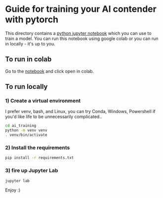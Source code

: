 # Guide for training your AI contender with pytorch

This directory contains a [python jupyter notebook](./WimblepongCustomTrainingEnv.ipynb) which you can use to train a model. You can run this notebook using google colab or you can run in locally - it's up to you.

## To run in colab

Go to the [notebook](./WimblepongCustomTrainingEnv.ipynb) and click open in colab.

## To run locally

### 1) Create a virtual environment

I prefer venv, bash, and Linux, you can try Conda, Windows, Powershell if you'd like life to be unnecessarily complicated..

```bash
cd ai_training
python -m venv venv
. venv/bin/activate
```

### 2) Install the requirements

```bash
pip install -r requirements.txt
```

### 3) fire up Jupyter Lab

```bash
jupyter lab
```

Enjoy :)

